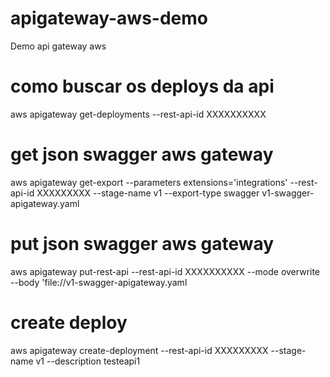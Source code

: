 # apigateway-aws-demo
Demo api gateway aws

# como buscar os deploys da api
aws apigateway get-deployments --rest-api-id XXXXXXXXXX


# get json swagger aws gateway
aws apigateway get-export --parameters extensions='integrations' --rest-api-id XXXXXXXXX --stage-name v1 --export-type swagger v1-swagger-apigateway.yaml


# put json swagger aws gateway
aws apigateway put-rest-api --rest-api-id XXXXXXXXXX --mode overwrite --body 'file://v1-swagger-apigateway.yaml

# create deploy
aws apigateway create-deployment --rest-api-id XXXXXXXXX --stage-name v1 --description testeapi1
